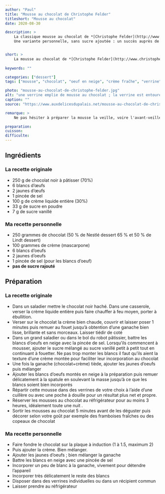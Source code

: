 ```yaml
---
author: "Paul"
title: "Mousse au chocolat de Christophe Felder"
titleshort: "Mousse au chocolat"
date: 2020-08-30

description: >
    La classique mousse au chocolat de *[Christophe Felder](http://www.christophe-felder.com/)*<br>
    Une variante personnelle, sans sucre ajoutée : un succès auprès de tous les convives, grands et petits!


short: >
    La mousse au chocolat de *[Christophe Felder](http://www.christophe-felder.com/)*
    
keywords: ""

categories: ["dessert"]
tags: ["mousse", "chocolat", "oeuf en neige", "crème fraĉhe", "verrine"]

photo: "mousse-au-chocolat-de-christophe-felder.jpg"
alt: "une verrine emplie de mousse au chocolat ; la verrine est entourée d'un morceau de ficelle ; quelques copeaux de chocolat parsèment la mousse. Dans le fond, une autre verrine, une cuillère, des bâtonnets de chocolat"
caption: ""
source: "https://www.auxdelicesdupalais.net/mousse-au-chocolat-de-christophe-felder.html"

remarque: >
    Ne pas hésiter à préparer la mousse la veille, voire l'avant-veille

preparation: 
cuisson: 
difficulte:
---
```



## Ingrédients
### La recette originale
- 250 g de chocolat noir à pâtisser (70%)
- 6 blancs d’œufs
- 2 jaunes d’œufs
- 1 pincée de sel
- 100 g de crème liquide entière (30%)
- 33 g de sucre en poudre
- 7 g de sucre vanillé
### Ma recette personnelle
- 250 grammes de chocolat (50 % de Nestlé dessert 65 % et 50 % de Lindt dessert)
- 100 grammes de crème (mascarpone)
- 6 blancs d’oeufs
- 2 jaunes d’oeufs
- 1 pincée de sel (pour les blancs d’oeuf)
- **pas de sucre rajouté**

## Préparation
### La recette originale
- Dans un saladier mettre le chocolat noir haché. Dans une casserole, verser la crème liquide entière puis faire chauffer à feu moyen, porter à ébullition.
- Verser sur le chocolat la crème bien chaude, couvrir et laisser poser 1 minutes puis remuer au fouet jusqu’à obtention d’une ganache bien lisse, brillante et sans morceaux. Laisser tiédir de coté
- Dans un grand saladier ou dans le bol du robot pâtissier, battre les blancs d’oeufs en neige avec la pincée de sel. Lorsqu’ils commencent à mousser, ajouter le sucre mélangé au sucre vanillé petit à petit tout en continuant à fouetter. Ne pas trop monter les blancs il faut qu’ils aient la texture d’une crème montée pour faciliter leur incorporation au chocolat
- Une fois la ganache (chocolat+crème) tiède, ajouter les jaunes d’oeufs puis mélanger 
- Ajouter les blancs d’oeufs montés en neige à la préparation puis remuer délicatement à la spatule en soulevant la masse jusqu’à ce que les blancs soient bien incorporés
- Répartir cette mousse dans des verrines de votre choix à l’aide d’une cuillère ou avec une poche à douille pour un résultat plus net et propre.
- Réserver les mousses au chocolat au réfrigérateur pour au moins 3 heures, idéalement toute une nuit .
- Sortir les mousses au chocolat 5 minutes avant de les déguster puis décorer selon votre goût par exemple des framboises fraîches  ou des copeaux de chocolat
### Ma recette personnelle
- Faire fondre le chocolat sur la plaque à induction (1 à 1.5, maximum 2)
- Puis ajouter la crème. Bien mélanger.
- Ajouter les jaunes d’oeufs ; bien mélanger la ganache
- Battre les blancs en neige avec une pincée de sel
- Incorporer un peu de blanc à la ganache, vivement pour détendre l’appareil
- Incorporer très délicatement le reste des blancs
- Disposer dans des verrines individuelles ou dans un récipient commun
- Laisser prendre au réfrigérateur

